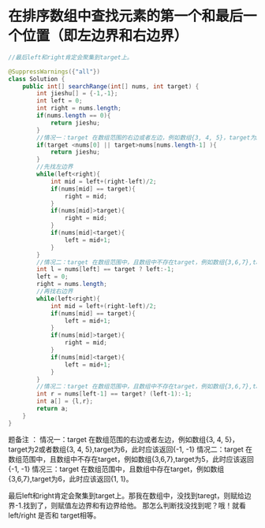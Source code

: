 ﻿# 在排序数组中查找元素的第一个和最后一个位置（即左边界和右边界）


```java
//最后left和right肯定会聚集到target上。

@SuppressWarnings({"all"})
class Solution {
    public int[] searchRange(int[] nums, int target) {
        int jieshu[] = {-1,-1};
        int left = 0;
        int right = nums.length;
        if(nums.length == 0){
            return jieshu;  
        }
        //情况一：target 在数组范围的右边或者左边，例如数组{3, 4, 5}，target为2或者数组 {3, 4, 5},target为6，此时应该返回{-1, -1}
        if(target <nums[0] || target>nums[nums.length-1] ){
            return jieshu;
        }
        //先找左边界
        while(left<right){
            int mid = left+(right-left)/2;
            if(nums[mid] == target){
                right = mid;
            }
            if(nums[mid]>target){
                right = mid;
            }
            if(nums[mid]<target){
                left = mid+1;
            }
        }
        //情况二：target 在数组范围中，且数组中不存在target，例如数组{3,6,7},target为5，此时应该返回{-1, -1}
        int l = nums[left] == target ? left:-1;
        left = 0;
        right = nums.length;
        //再找右边界
        while(left<right){
            int mid = left+(right-left)/2;
            if(nums[mid] == target){
                left = mid+1;
            }
            if(nums[mid]>target){
                right = mid;
            }
            if(nums[mid]<target){
                left = mid+1;
            }
        }
        //情况二：target 在数组范围中，且数组中不存在target，例如数组{3,6,7},target为5，此时应该返回{-1, -1}
        int r = nums[left-1] == target? (left-1):-1;
        int a[] = {l,r};
        return a;
    }
}
```


题备注
：
情况一：target 在数组范围的右边或者左边，例如数组{3, 4, 5}，target为2或者数组{3, 4, 5},target为6，此时应该返回{-1, -1}
情况二：target 在数组范围中，且数组中不存在target，例如数组{3,6,7},target为5，此时应该返回{-1, -1}
情况三：target 在数组范围中，且数组中存在target，例如数组{3,6,7},target为6，此时应该返回{1, 1}。


最后left和right肯定会聚集到target上。那我在数组中，没找到taregt，则赋给边界-1.找到了，则赋值左边界和有边界给他。
那怎么判断找没找到呢？哦！就看left/right 是否和 target相等。

